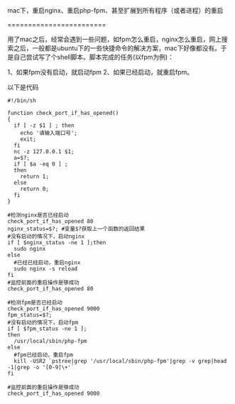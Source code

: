 mac下，重启nginx、重启php-fpm、甚至扩展到所有程序（或者进程）的重启

========================

用了mac之后，经常会遇到一些问题，如fpm怎么重启，nginx怎么重启，网上搜索之后，一般都是ubuntu下的一些快捷命令的解决方案，mac下好像都没有。于是自己尝试写了个shell脚本。脚本完成的任务(以fpm为例)：

1、如果fpm没有启动，就启动fpm
2、如果已经启动，就重启fpm。

以下是代码

```
#!/bin/sh

function check_port_if_has_opened()
{
  if [ -z $1 ] ; then
    echo '请输入端口号';
    exit;
  fi
  nc -z 127.0.0.1 $1;
  a=$?;
  if [ $a -eq 0 ] ;
  then
    return 1;
  else
    return 0;
  fi
}

#检测nginx是否已经启动
check_port_if_has_opened 80
nginx_status=$?; #变量$?获取上一个函数的返回结果
#没有启动的情况下，启动nginx
if [ $nginx_status -ne 1 ];then
  sudo nginx
else
  #已经已经启动，重启nginx
  sudo nginx -s reload
fi
#监控前面的重启操作是够成功
check_port_if_has_opened 80

#检测fpm是否已经启动
check_port_if_has_opened 9000
fpm_status=$?;
#没有启动的情况下，启动fpm
if [ $fpm_status -ne 1 ];
then
  /usr/local/sbin/php-fpm
else
  #fpm已经启动，重启fpm
  kill -USR2 `pstree|grep '/usr/local/sbin/php-fpm'|grep -v grep|head -1|grep -o '[0-9]\+'`
fi

#监控前面的重启操作是够成功
check_port_if_has_opened 9000
```
	


